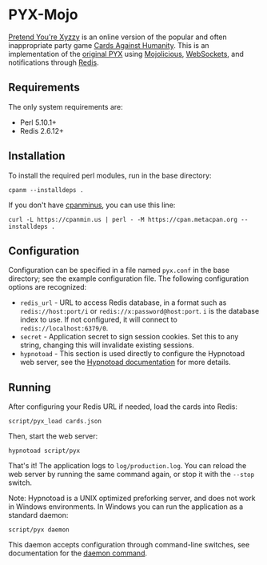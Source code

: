 # PYX-Mojo
[Pretend You're Xyzzy](http://pretendyoure.xyz/zy/) is an online version of the
popular and often inappropriate party game [Cards Against Humanity](http://cardsagainsthumanity.com).
This is an implementation of the [original PYX](https://github.com/ajanata/PretendYoureXyzzy/)
using [Mojolicious](http://mojolicio.us), [WebSockets](https://developer.mozilla.org/en-US/docs/WebSockets),
and notifications through [Redis](http://redis.io/).

## Requirements
The only system requirements are:

* Perl 5.10.1+
* Redis 2.6.12+

## Installation
To install the required perl modules, run in the base directory:

`cpanm --installdeps .`

If you don't have [cpanminus](https://metacpan.org/pod/App::cpanminus), you can use this line:

`curl -L https://cpanmin.us | perl - -M https://cpan.metacpan.org --installdeps .`

## Configuration
Configuration can be specified in a file named `pyx.conf` in the base directory; see the example configuration file.
The following configuration options are recognized:

* `redis_url` - URL to access Redis database, in a format such as `redis://host:port/i` or `redis://x:password@host:port`. `i` is the database index to use. If not configured, it will connect to `redis://localhost:6379/0`.
* `secret` - Application secret to sign session cookies. Set this to any string, changing this will invalidate existing sessions.
* `hypnotoad` - This section is used directly to configure the Hypnotoad web server, see the [Hypnotoad documentation](https://metacpan.org/pod/Mojo::Server::Hypnotoad#SETTINGS) for more details.

## Running
After configuring your Redis URL if needed, load the cards into Redis:

`script/pyx_load cards.json`

Then, start the web server:

`hypnotoad script/pyx`

That's it! The application logs to `log/production.log`.
You can reload the web server by running the same command again, or stop it with the `--stop` switch.

Note: Hypnotoad is a UNIX optimized preforking server, and does not work in Windows environments.
In Windows you can run the application as a standard daemon:

`script/pyx daemon`

This daemon accepts configuration through command-line switches, see documentation for the [daemon command](https://metacpan.org/pod/Mojolicious::Command::daemon).
